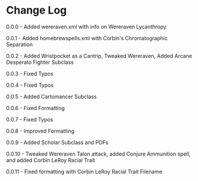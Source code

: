 # Change Log

0.0.0 - Added wereraven.xml with info on Wereraven Lycanthropy

0.0.1 - Added homebrewspells.xml with Corbin's Chromatographic Separation

0.0.2 - Added Wristpocket as a Cantrip, Tweaked Wereraven, Added Arcane Desperato Fighter Subclass

0.0.3 - Fixed Typos

0.0.4 - Fixed Typos

0.0.5 - Added Cartomancer Subclass

0.0.6 - Fixed Formatting

0.0.7 - Fixed Typos

0.0.8 - Improved Formatting

0.0.9 - Added Scholar Subclass and PDFs

0.0.10 - Tweaked Wereraven Talon attack, added Conjure Ammunition spell, and added Corbin LeRoy Racial Trait

0.0.11 - Fixed formatting with Corbin LeRoy Racial Trait Filename
